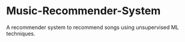 # Music-Recommender-System
A recommender system to recommend songs using unsupervised ML techniques.
